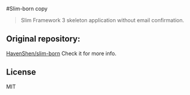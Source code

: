 #Slim-born copy

> Slim Framework 3 skeleton application without email confirmation.

## Original repository:
[HavenShen/slim-born](https://github.com/HavenShen/slim-born)
Check it for more info.


## License

MIT
